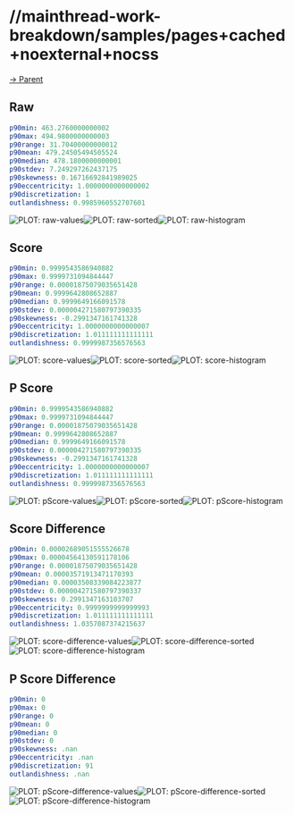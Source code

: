 
# //mainthread-work-breakdown/samples/pages+cached+noexternal+nocss

[→ Parent](../..)


## Raw


```yaml
p90min: 463.2760000000002
p90max: 494.9800000000003
p90range: 31.70400000000012
p90mean: 479.24505494505524
p90median: 478.1800000000001
p90stdev: 7.249297262437175
p90skewness: 0.16716692841989025
p90eccentricity: 1.0000000000000002
p90discretization: 1
outlandishness: 0.9985960552707601

```

![PLOT: raw-values](./raw/values.svg)![PLOT: raw-sorted](./raw/sorted.svg)![PLOT: raw-histogram](./raw/histogram.svg)
## Score


```yaml
p90min: 0.9999543586940882
p90max: 0.9999731094844447
p90range: 0.00001875079035651428
p90mean: 0.9999642808652887
p90median: 0.9999649166091578
p90stdev: 0.000004271580797390335
p90skewness: -0.2991347161741328
p90eccentricity: 1.0000000000000007
p90discretization: 1.011111111111111
outlandishness: 0.9999987356576563

```

![PLOT: score-values](./score/values.svg)![PLOT: score-sorted](./score/sorted.svg)![PLOT: score-histogram](./score/histogram.svg)
## P Score


```yaml
p90min: 0.9999543586940882
p90max: 0.9999731094844447
p90range: 0.00001875079035651428
p90mean: 0.9999642808652887
p90median: 0.9999649166091578
p90stdev: 0.000004271580797390335
p90skewness: -0.2991347161741328
p90eccentricity: 1.0000000000000007
p90discretization: 1.011111111111111
outlandishness: 0.9999987356576563

```

![PLOT: pScore-values](./pScore/values.svg)![PLOT: pScore-sorted](./pScore/sorted.svg)![PLOT: pScore-histogram](./pScore/histogram.svg)
## Score Difference


```yaml
p90min: 0.00002689051555526678
p90max: 0.00004564130591178106
p90range: 0.00001875079035651428
p90mean: 0.00003571913471170393
p90median: 0.00003508339084223877
p90stdev: 0.000004271580797390337
p90skewness: 0.2991347163103707
p90eccentricity: 0.9999999999999993
p90discretization: 1.011111111111111
outlandishness: 1.0357087374215637

```

![PLOT: score-difference-values](./score-difference/values.svg)![PLOT: score-difference-sorted](./score-difference/sorted.svg)![PLOT: score-difference-histogram](./score-difference/histogram.svg)
## P Score Difference


```yaml
p90min: 0
p90max: 0
p90range: 0
p90mean: 0
p90median: 0
p90stdev: 0
p90skewness: .nan
p90eccentricity: .nan
p90discretization: 91
outlandishness: .nan

```

![PLOT: pScore-difference-values](./pScore-difference/values.svg)![PLOT: pScore-difference-sorted](./pScore-difference/sorted.svg)![PLOT: pScore-difference-histogram](./pScore-difference/histogram.svg)
